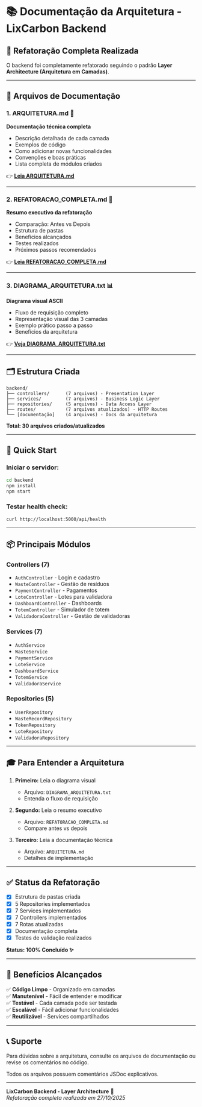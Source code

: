 # 📚 Documentação da Arquitetura - LixCarbon Backend

## 🎯 Refatoração Completa Realizada

O backend foi completamente refatorado seguindo o padrão **Layer Architecture (Arquitetura em Camadas)**.

---

## 📖 Arquivos de Documentação

### 1. **ARQUITETURA.md** 📘
**Documentação técnica completa**
- Descrição detalhada de cada camada
- Exemplos de código
- Como adicionar novas funcionalidades
- Convenções e boas práticas
- Lista completa de módulos criados

👉 **[Leia ARQUITETURA.md](./ARQUITETURA.md)**

---

### 2. **REFATORACAO_COMPLETA.md** 📗
**Resumo executivo da refatoração**
- Comparação: Antes vs Depois
- Estrutura de pastas
- Benefícios alcançados
- Testes realizados
- Próximos passos recomendados

👉 **[Leia REFATORACAO_COMPLETA.md](./REFATORACAO_COMPLETA.md)**

---

### 3. **DIAGRAMA_ARQUITETURA.txt** 📊
**Diagrama visual ASCII**
- Fluxo de requisição completo
- Representação visual das 3 camadas
- Exemplo prático passo a passo
- Benefícios da arquitetura

👉 **[Veja DIAGRAMA_ARQUITETURA.txt](./DIAGRAMA_ARQUITETURA.txt)**

---

## 🗂️ Estrutura Criada

```
backend/
├── controllers/      (7 arquivos) - Presentation Layer
├── services/         (7 arquivos) - Business Logic Layer
├── repositories/     (5 arquivos) - Data Access Layer
├── routes/           (7 arquivos atualizados) - HTTP Routes
└── [documentação]    (4 arquivos) - Docs da arquitetura
```

**Total: 30 arquivos criados/atualizados**

---

## 🚀 Quick Start

### Iniciar o servidor:
```bash
cd backend
npm install
npm start
```

### Testar health check:
```bash
curl http://localhost:5000/api/health
```

---

## 📦 Principais Módulos

### Controllers (7)
- `AuthController` - Login e cadastro
- `WasteController` - Gestão de resíduos
- `PaymentController` - Pagamentos
- `LoteController` - Lotes para validadora
- `DashboardController` - Dashboards
- `TotemController` - Simulador de totem
- `ValidadoraController` - Gestão de validadoras

### Services (7)
- `AuthService`
- `WasteService`
- `PaymentService`
- `LoteService`
- `DashboardService`
- `TotemService`
- `ValidadoraService`

### Repositories (5)
- `UserRepository`
- `WasteRecordRepository`
- `TokenRepository`
- `LoteRepository`
- `ValidadoraRepository`

---

## 🎓 Para Entender a Arquitetura

1. **Primeiro:** Leia o diagrama visual
   - Arquivo: `DIAGRAMA_ARQUITETURA.txt`
   - Entenda o fluxo de requisição

2. **Segundo:** Leia o resumo executivo
   - Arquivo: `REFATORACAO_COMPLETA.md`
   - Compare antes vs depois

3. **Terceiro:** Leia a documentação técnica
   - Arquivo: `ARQUITETURA.md`
   - Detalhes de implementação

---

## ✅ Status da Refatoração

- [x] Estrutura de pastas criada
- [x] 5 Repositories implementados
- [x] 7 Services implementados
- [x] 7 Controllers implementados
- [x] 7 Rotas atualizadas
- [x] Documentação completa
- [x] Testes de validação realizados

**Status: 100% Concluído ✨**

---

## 🌟 Benefícios Alcançados

✅ **Código Limpo** - Organizado em camadas  
✅ **Manutenível** - Fácil de entender e modificar  
✅ **Testável** - Cada camada pode ser testada  
✅ **Escalável** - Fácil adicionar funcionalidades  
✅ **Reutilizável** - Services compartilhados  

---

## 📞 Suporte

Para dúvidas sobre a arquitetura, consulte os arquivos de documentação ou revise os comentários no código.

Todos os arquivos possuem comentários JSDoc explicativos.

---

**LixCarbon Backend - Layer Architecture** 🌱  
*Refatoração completa realizada em 27/10/2025*

